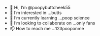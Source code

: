- 👋 Hi, I’m @poopybuttcheek55
- 👀 I’m interested in ...butts
- 🌱 I’m currently learning ...poop science
- 💞️ I’m looking to collaborate on ...only fans
- 📫 How to reach me ...123pooponme

<!---
poopybuttcheek55/poopybuttcheek55 is a ✨ special ✨ repository because its `README.md` (this file) appears on your GitHub profile.
You can click the Preview link to take a look at your changes.
--->
